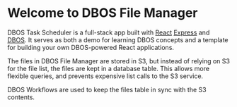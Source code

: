 # Welcome to DBOS File Manager
DBOS Task Scheduler is a full-stack app built with [React](https://react.dev/) [Express](https://expressjs.com/) and [DBOS](https://dbos.dev).  It serves as both a demo for learning DBOS concepts and a template for building your own DBOS-powered React applications.

The files in DBOS File Manager are stored in S3, but instead of relying on S3 for the file list, the files are kept in a database table.  This allows more flexible queries, and prevents expensive list calls to the S3 service.

DBOS Workflows are used to keep the files table in sync with the S3 contents.
